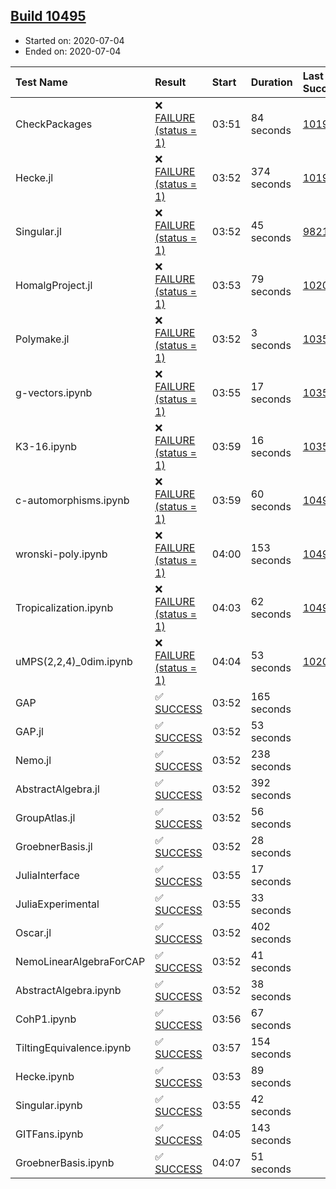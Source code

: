 ## [Build 10495](https://oscarci.mathematik.uni-kl.de/job/oscar/10495/)

* Started on: 2020-07-04
* Ended on: 2020-07-04

| Test Name    | Result | Start | Duration | Last Success | First Failure |
|:-------------|:-------|:------|:---------|:-------------|:--------------|
| CheckPackages | ❌ [FAILURE (status = 1)](https://oscarci.mathematik.uni-kl.de/job/oscar/10495/artifact/logs/build-10495/CheckPackages.log) | 03:51 | 84 seconds | [10197](https://oscarci.mathematik.uni-kl.de/job/oscar/10197/) | [10198](https://oscarci.mathematik.uni-kl.de/job/oscar/10198/) |
| Hecke.jl | ❌ [FAILURE (status = 1)](https://oscarci.mathematik.uni-kl.de/job/oscar/10495/artifact/logs/build-10495/Hecke.jl.log) | 03:52 | 374 seconds | [10197](https://oscarci.mathematik.uni-kl.de/job/oscar/10197/) | [10198](https://oscarci.mathematik.uni-kl.de/job/oscar/10198/) |
| Singular.jl | ❌ [FAILURE (status = 1)](https://oscarci.mathematik.uni-kl.de/job/oscar/10495/artifact/logs/build-10495/Singular.jl.log) | 03:52 | 45 seconds | [9821](https://oscarci.mathematik.uni-kl.de/job/oscar/9821/) | [9822](https://oscarci.mathematik.uni-kl.de/job/oscar/9822/) |
| HomalgProject.jl | ❌ [FAILURE (status = 1)](https://oscarci.mathematik.uni-kl.de/job/oscar/10495/artifact/logs/build-10495/HomalgProject.jl.log) | 03:53 | 79 seconds | [10209](https://oscarci.mathematik.uni-kl.de/job/oscar/10209/) | [10210](https://oscarci.mathematik.uni-kl.de/job/oscar/10210/) |
| Polymake.jl | ❌ [FAILURE (status = 1)](https://oscarci.mathematik.uni-kl.de/job/oscar/10495/artifact/logs/build-10495/Polymake.jl.log) | 03:52 | 3 seconds | [10356](https://oscarci.mathematik.uni-kl.de/job/oscar/10356/) | [10357](https://oscarci.mathematik.uni-kl.de/job/oscar/10357/) |
| g-vectors.ipynb | ❌ [FAILURE (status = 1)](https://oscarci.mathematik.uni-kl.de/job/oscar/10495/artifact/logs/build-10495/g-vectors.ipynb.log) | 03:55 | 17 seconds | [10356](https://oscarci.mathematik.uni-kl.de/job/oscar/10356/) | [10357](https://oscarci.mathematik.uni-kl.de/job/oscar/10357/) |
| K3-16.ipynb | ❌ [FAILURE (status = 1)](https://oscarci.mathematik.uni-kl.de/job/oscar/10495/artifact/logs/build-10495/K3-16.ipynb.log) | 03:59 | 16 seconds | [10356](https://oscarci.mathematik.uni-kl.de/job/oscar/10356/) | [10357](https://oscarci.mathematik.uni-kl.de/job/oscar/10357/) |
| c-automorphisms.ipynb | ❌ [FAILURE (status = 1)](https://oscarci.mathematik.uni-kl.de/job/oscar/10495/artifact/logs/build-10495/c-automorphisms.ipynb.log) | 03:59 | 60 seconds | [10494](https://oscarci.mathematik.uni-kl.de/job/oscar/10494/) | [10495](https://oscarci.mathematik.uni-kl.de/job/oscar/10495/) |
| wronski-poly.ipynb | ❌ [FAILURE (status = 1)](https://oscarci.mathematik.uni-kl.de/job/oscar/10495/artifact/logs/build-10495/wronski-poly.ipynb.log) | 04:00 | 153 seconds | [10493](https://oscarci.mathematik.uni-kl.de/job/oscar/10493/) | [10494](https://oscarci.mathematik.uni-kl.de/job/oscar/10494/) |
| Tropicalization.ipynb | ❌ [FAILURE (status = 1)](https://oscarci.mathematik.uni-kl.de/job/oscar/10495/artifact/logs/build-10495/Tropicalization.ipynb.log) | 04:03 | 62 seconds | [10494](https://oscarci.mathematik.uni-kl.de/job/oscar/10494/) | [10495](https://oscarci.mathematik.uni-kl.de/job/oscar/10495/) |
| uMPS(2,2,4)_0dim.ipynb | ❌ [FAILURE (status = 1)](https://oscarci.mathematik.uni-kl.de/job/oscar/10495/artifact/logs/build-10495/uMPS-2-2-4-_0dim.ipynb.log) | 04:04 | 53 seconds | [10209](https://oscarci.mathematik.uni-kl.de/job/oscar/10209/) | [10210](https://oscarci.mathematik.uni-kl.de/job/oscar/10210/) |
| GAP | ✅ [SUCCESS](https://oscarci.mathematik.uni-kl.de/job/oscar/10495/artifact/logs/build-10495/GAP.log) | 03:52 | 165 seconds |  |  |
| GAP.jl | ✅ [SUCCESS](https://oscarci.mathematik.uni-kl.de/job/oscar/10495/artifact/logs/build-10495/GAP.jl.log) | 03:52 | 53 seconds |  |  |
| Nemo.jl | ✅ [SUCCESS](https://oscarci.mathematik.uni-kl.de/job/oscar/10495/artifact/logs/build-10495/Nemo.jl.log) | 03:52 | 238 seconds |  |  |
| AbstractAlgebra.jl | ✅ [SUCCESS](https://oscarci.mathematik.uni-kl.de/job/oscar/10495/artifact/logs/build-10495/AbstractAlgebra.jl.log) | 03:52 | 392 seconds |  |  |
| GroupAtlas.jl | ✅ [SUCCESS](https://oscarci.mathematik.uni-kl.de/job/oscar/10495/artifact/logs/build-10495/GroupAtlas.jl.log) | 03:52 | 56 seconds |  |  |
| GroebnerBasis.jl | ✅ [SUCCESS](https://oscarci.mathematik.uni-kl.de/job/oscar/10495/artifact/logs/build-10495/GroebnerBasis.jl.log) | 03:52 | 28 seconds |  |  |
| JuliaInterface | ✅ [SUCCESS](https://oscarci.mathematik.uni-kl.de/job/oscar/10495/artifact/logs/build-10495/JuliaInterface.log) | 03:55 | 17 seconds |  |  |
| JuliaExperimental | ✅ [SUCCESS](https://oscarci.mathematik.uni-kl.de/job/oscar/10495/artifact/logs/build-10495/JuliaExperimental.log) | 03:55 | 33 seconds |  |  |
| Oscar.jl | ✅ [SUCCESS](https://oscarci.mathematik.uni-kl.de/job/oscar/10495/artifact/logs/build-10495/Oscar.jl.log) | 03:52 | 402 seconds |  |  |
| NemoLinearAlgebraForCAP | ✅ [SUCCESS](https://oscarci.mathematik.uni-kl.de/job/oscar/10495/artifact/logs/build-10495/NemoLinearAlgebraForCAP.log) | 03:52 | 41 seconds |  |  |
| AbstractAlgebra.ipynb | ✅ [SUCCESS](https://oscarci.mathematik.uni-kl.de/job/oscar/10495/artifact/logs/build-10495/AbstractAlgebra.ipynb.log) | 03:52 | 38 seconds |  |  |
| CohP1.ipynb | ✅ [SUCCESS](https://oscarci.mathematik.uni-kl.de/job/oscar/10495/artifact/logs/build-10495/CohP1.ipynb.log) | 03:56 | 67 seconds |  |  |
| TiltingEquivalence.ipynb | ✅ [SUCCESS](https://oscarci.mathematik.uni-kl.de/job/oscar/10495/artifact/logs/build-10495/TiltingEquivalence.ipynb.log) | 03:57 | 154 seconds |  |  |
| Hecke.ipynb | ✅ [SUCCESS](https://oscarci.mathematik.uni-kl.de/job/oscar/10495/artifact/logs/build-10495/Hecke.ipynb.log) | 03:53 | 89 seconds |  |  |
| Singular.ipynb | ✅ [SUCCESS](https://oscarci.mathematik.uni-kl.de/job/oscar/10495/artifact/logs/build-10495/Singular.ipynb.log) | 03:55 | 42 seconds |  |  |
| GITFans.ipynb | ✅ [SUCCESS](https://oscarci.mathematik.uni-kl.de/job/oscar/10495/artifact/logs/build-10495/GITFans.ipynb.log) | 04:05 | 143 seconds |  |  |
| GroebnerBasis.ipynb | ✅ [SUCCESS](https://oscarci.mathematik.uni-kl.de/job/oscar/10495/artifact/logs/build-10495/GroebnerBasis.ipynb.log) | 04:07 | 51 seconds |  |  |
